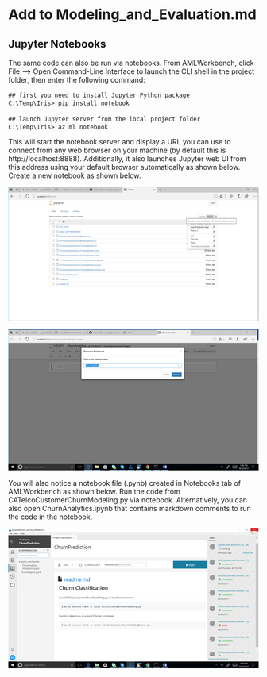# Add to Modeling_and_Evaluation.md

## Jupyter Notebooks

The same code can also be run via notebooks. From AMLWorkbench, click File --> Open Command-Line Interface to launch the CLI shell in the project folder, then enter the following command:

```
## first you need to install Jupyter Python package
C:\Temp\Iris> pip install notebook

## launch Jupyter server from the local project folder
C:\Temp\Iris> az ml notebook
```

This will start the notebook server and display a URL you can use to connect from any web browser on your machine (by default this is http://localhost:8888). Additionally, it also launches Jupyter web UI from this address using your default browser automatically as shown below. Create a new notebook as shown below.

![Jupyter_Web](https://github.com/LakshmiVinutha/Lakshmi.Raju/blob/master/Jupyter_web.png)

![Web_Browser](https://github.com/LakshmiVinutha/Lakshmi.Raju/blob/master/web_browser.png)

You will also notice a notebook file (.pynb) created in Notebooks tab of AMLWorkbench as shown below. Run the code from CATelcoCustomerChurnModeling.py via notebook. Alternatively, you can also open ChurnAnalytics.ipynb that contains markdown comments to run the code in the notebook.

![AMLWorkbench](https://github.com/LakshmiVinutha/Lakshmi.Raju/blob/master/AMLWorkbench.png)




